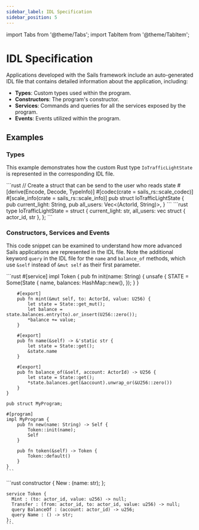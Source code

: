 ```yaml
---
sidebar_label: IDL Specification
sidebar_position: 5
---
```


import Tabs from '@theme/Tabs';
import TabItem from '@theme/TabItem';

# IDL Specification

Applications developed with the Sails framework include an auto-generated IDL file that contains detailed information about the application, including:

- **Types**: Custom types used within the program.
- **Constructors**: The program's constructor.
- **Services**: Commands and queries for all the services exposed by the program.
- **Events**: Events utilized within the program.

## Examples
### Types

This example demonstrates how the custom Rust type `IoTrafficLightState` is represented in the corresponding IDL file.

<Tabs>
  <TabItem value="rust" label="Rust" default>
    ```rust
    // Create a struct that can be send to the user who reads state
    #[derive(Encode, Decode, TypeInfo)]
    #[codec(crate = sails_rs::scale_codec)]
    #[scale_info(crate = sails_rs::scale_info)]
    pub struct IoTrafficLightState {
      pub current_light: String,
      pub all_users: Vec<(ActorId, String)>,
    }
    ```
  </TabItem>
  <TabItem value="idl" label="IDL">
    ```rust
    type IoTrafficLightState = struct {
      current_light: str,
      all_users: vec struct { actor_id, str },
    };
    ```
  </TabItem>
</Tabs>

### Constructors, Services and Events

This code snippet can be examined to understand how more advanced Sails applications are represented in the IDL file. Note the additional keyword `query` in the IDL file for the `name` and `balance_of` methods, which use `&self` instead of `&mut self` as their first parameter.

<Tabs>
  <TabItem value="rust" label="Rust" default>
    ```rust
    #[service]
    impl Token {
        pub fn init(name: String) {
            unsafe {
                STATE = Some(State {
                    name,
                    balances: HashMap::new(),
                });
            }
        }

        #[export]
        pub fn mint(&mut self, to: ActorId, value: U256) {
            let state = State::get_mut();
            let balance = state.balances.entry(to).or_insert(U256::zero());
            *balance += value;
        }

        #[export]
        pub fn name(&self) -> &'static str {
            let state = State::get();
            &state.name
        }

        #[export]
        pub fn balance_of(&self, account: ActorId) -> U256 {
            let state = State::get();
            *state.balances.get(&account).unwrap_or(&U256::zero())
        }
    }

    pub struct MyProgram;

    #[program]
    impl MyProgram {
        pub fn new(name: String) -> Self {
            Token::init(name);
            Self
        }

        pub fn token(&self) -> Token {
            Token::default()
        }
    }
    ```
  </TabItem>
  <TabItem value="idl" label="IDL">
    ```rust
    constructor {
      New : (name: str);
    };

    service Token {
      Mint : (to: actor_id, value: u256) -> null;
      Transfer : (from: actor_id, to: actor_id, value: u256) -> null;
      query BalanceOf : (account: actor_id) -> u256;
      query Name : () -> str;
    };
    ```
  </TabItem>
</Tabs>


